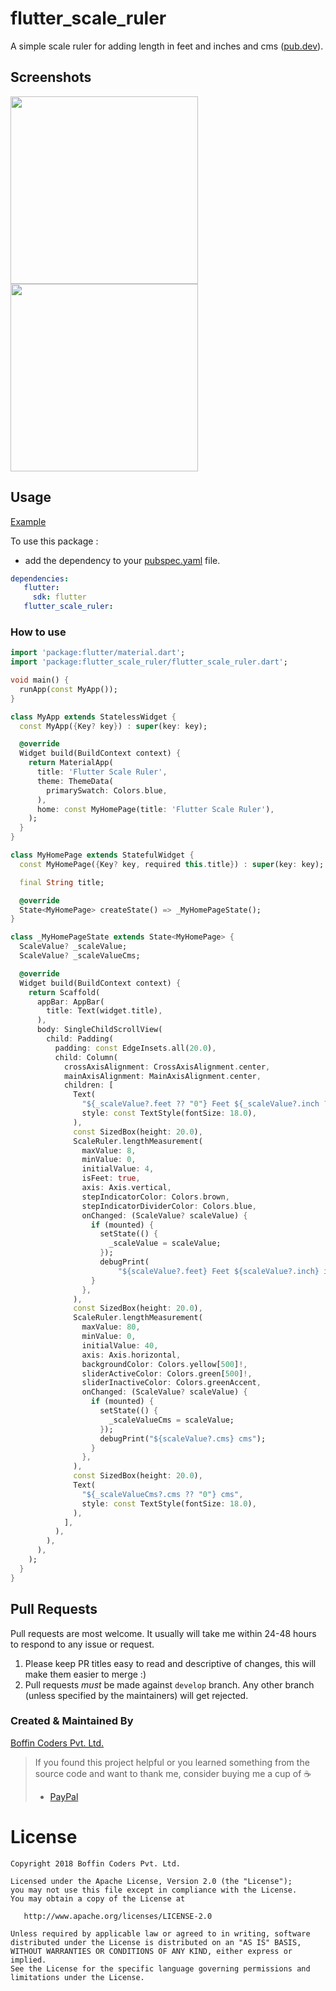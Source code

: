 # flutter_scale_ruler

A simple scale ruler for adding length in feet and inches and cms ([pub.dev](https://pub.dev/packages/flutter_scale_ruler)).
## Screenshots

<img src="https://github.com/boffincoders/flutter_scale_ruler/blob/master/gv.gif?raw=true" height="300em" />  <img src="https://github.com/boffincoders/flutter_scale_ruler/blob/master/ss1.jpg?raw=true"  height="300em" />

## Usage

[Example](https://github.com/Appriva-labs/flutter_scale_ruler/blob/master/example/lib/main.dart)

To use this package :

- add the dependency to your [pubspec.yaml](https://github.com/boffincoders/flutter_scale_ruler/blob/master/pubspec.yaml) file.

 ```yaml
 dependencies:
    flutter:
      sdk: flutter
    flutter_scale_ruler:
```
    
### How to use

```dart
import 'package:flutter/material.dart';
import 'package:flutter_scale_ruler/flutter_scale_ruler.dart';

void main() {
  runApp(const MyApp());
}

class MyApp extends StatelessWidget {
  const MyApp({Key? key}) : super(key: key);

  @override
  Widget build(BuildContext context) {
    return MaterialApp(
      title: 'Flutter Scale Ruler',
      theme: ThemeData(
        primarySwatch: Colors.blue,
      ),
      home: const MyHomePage(title: 'Flutter Scale Ruler'),
    );
  }
}

class MyHomePage extends StatefulWidget {
  const MyHomePage({Key? key, required this.title}) : super(key: key);

  final String title;

  @override
  State<MyHomePage> createState() => _MyHomePageState();
}

class _MyHomePageState extends State<MyHomePage> {
  ScaleValue? _scaleValue;
  ScaleValue? _scaleValueCms;

  @override
  Widget build(BuildContext context) {
    return Scaffold(
      appBar: AppBar(
        title: Text(widget.title),
      ),
      body: SingleChildScrollView(
        child: Padding(
          padding: const EdgeInsets.all(20.0),
          child: Column(
            crossAxisAlignment: CrossAxisAlignment.center,
            mainAxisAlignment: MainAxisAlignment.center,
            children: [
              Text(
                "${_scaleValue?.feet ?? "0"} Feet ${_scaleValue?.inch ?? "0"} inches",
                style: const TextStyle(fontSize: 18.0),
              ),
              const SizedBox(height: 20.0),
              ScaleRuler.lengthMeasurement(
                maxValue: 8,
                minValue: 0,
                initialValue: 4,
                isFeet: true,
                axis: Axis.vertical,
                stepIndicatorColor: Colors.brown,
                stepIndicatorDividerColor: Colors.blue,
                onChanged: (ScaleValue? scaleValue) {
                  if (mounted) {
                    setState(() {
                      _scaleValue = scaleValue;
                    });
                    debugPrint(
                        "${scaleValue?.feet} Feet ${scaleValue?.inch} inches");
                  }
                },
              ),
              const SizedBox(height: 20.0),
              ScaleRuler.lengthMeasurement(
                maxValue: 80,
                minValue: 0,
                initialValue: 40,
                axis: Axis.horizontal,
                backgroundColor: Colors.yellow[500]!,
                sliderActiveColor: Colors.green[500]!,
                sliderInactiveColor: Colors.greenAccent,
                onChanged: (ScaleValue? scaleValue) {
                  if (mounted) {
                    setState(() {
                      _scaleValueCms = scaleValue;
                    });
                    debugPrint("${scaleValue?.cms} cms");
                  }
                },
              ),
              const SizedBox(height: 20.0),
              Text(
                "${_scaleValueCms?.cms ?? "0"} cms",
                style: const TextStyle(fontSize: 18.0),
              ),
            ],
          ),
        ),
      ),
    );
  }
}
```
    
## Pull Requests

Pull requests are most welcome. It usually will take me within 24-48 hours to respond to any issue or request.

1.  Please keep PR titles easy to read and descriptive of changes, this will make them easier to merge :)
2.  Pull requests _must_ be made against `develop` branch. Any other branch (unless specified by the maintainers) will get rejected.

### Created & Maintained By

[Boffin Coders Pvt. Ltd.](https://boffincoders.com/)

> If you found this project helpful or you learned something from the source code and want to thank me, consider buying me a cup of :coffee:
>
> * [PayPal](https://paypal.me/boffincoders)

# License

    Copyright 2018 Boffin Coders Pvt. Ltd.

    Licensed under the Apache License, Version 2.0 (the "License");
    you may not use this file except in compliance with the License.
    You may obtain a copy of the License at

       http://www.apache.org/licenses/LICENSE-2.0

    Unless required by applicable law or agreed to in writing, software
    distributed under the License is distributed on an "AS IS" BASIS,
    WITHOUT WARRANTIES OR CONDITIONS OF ANY KIND, either express or implied.
    See the License for the specific language governing permissions and
    limitations under the License.
